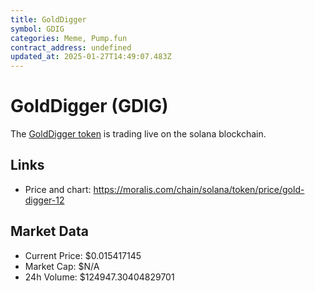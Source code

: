 ```yaml
---
title: GoldDigger
symbol: GDIG
categories: Meme, Pump.fun
contract_address: undefined
updated_at: 2025-01-27T14:49:07.483Z
---
```


# GoldDigger (GDIG)
The [GoldDigger token](https://moralis.com/chain/solana/token/price/gold-digger-12) is trading live on the solana blockchain.

## Links
- Price and chart: https://moralis.com/chain/solana/token/price/gold-digger-12

## Market Data
- Current Price: $0.015417145
- Market Cap: $N/A
- 24h Volume: $124947.30404829701
